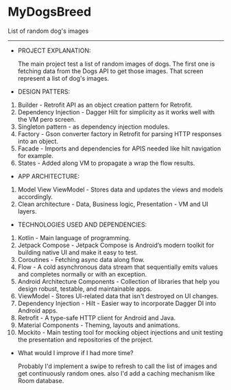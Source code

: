 # MyDogsBreed

List of random dog's images

-------

* PROJECT EXPLANATION:

  The main project test a list of random images of dogs.
  The first one is fetching data from the Dogs API to get those images.
  That screen represent a list of dog's images.

* DESIGN PATTERS:

1. Builder - Retrofit API as an object creation pattern for Retrofit.
2. Dependency Injection - Dagger Hilt for simplicity as it works well with the VM pero screen.
3. Singleton pattern - as dependency injection modules.
4. Factory - Gson converter factory in Retrofit for parsing HTTP responses into an object.
5. Facade - Imports and dependencies for APIS needed like hilt navigation for example.
6. States - Added along VM to propagate a wrap the flow results.

* APP ARCHITECTURE:

1. Model View ViewModel - Stores data and updates the views and models accordingly.
2. Clean architecture - Data, Business logic, Presentation - VM and UI layers.

* TECHNOLOGIES USED AND DEPENDENCIES:

1. Kotlin - Main language of programming.
2. Jetpack Compose - Jetpack Compose is Android’s modern toolkit for building native UI and make it
   easy to test.
3. Coroutines - Fetching async data along flow.
4. Flow - A cold asynchronous data stream that sequentially emits values and completes normally or
   with an exception.
5. Android Architecture Components - Collection of libraries that help you design robust, testable,
   and maintainable apps.
6. ViewModel - Stores UI-related data that isn't destroyed on UI changes.
7. Dependency Injection - Hilt - Easier way to incorporate Dagger DI into Android apps.
8. Retrofit - A type-safe HTTP client for Android and Java.
9. Material Components - Theming, layouts and animations.
10. Mockito - Main testing tool for mocking object injections and unit testing the presentation and
    repositories of the project.

* What would I improve if I had more time?

  Probably I'd implement a swipe to refresh to call the list of images and get continuously random
  ones.
  also I'd add a caching mechanism like Room database.